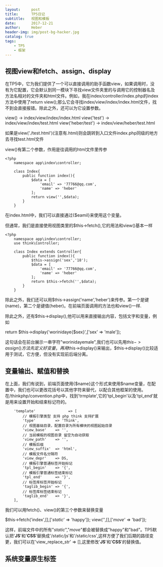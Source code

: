 ```yaml
---
layout:     post
title:      TP5日记
subtitle:   视图和模板
date:       2017-12-21
author:     Heber
header-img: img/post-bg-hacker.jpg
catalog: true
tags:
    - TP5
    - 框架
---
```


## 视图view和fetch、assign、display

在TP5中，它为我们提供了一个可以直接调用的助手函数view，如果调用时，没有为它配置，它会默认到同一模块下寻找view文件夹里的与调用它的控制器名及方法名相对的文件夹和html文件。例如，我在index/controller/index.php的index方法中使用了return view();那么它会寻找index/view/index/index.html文件，找不到会直接报错。除此之外，还可以为它设置参数。

view() -> index/view/index/index.html
view('test') -> index/view/index/test.html
view('heber/test') -> index/view/heber/test.html

如果是view('./test.html')(注意有.html)则会跳转到入口文件index.php同级的地方去寻找test.html文件

view()有第二个参数，作用是往调用的html文件里传参
```objc
<?php
    namespace app\index\controller;

    class Index{
        public function index(){
            $data = [
                'email' => '77766@qq.com',
                'name' => 'heber'
            ];
            return view('',$data);
        }
    }

```
在index.html中，我们可以直接通过{$eamil}来使用这个变量。

但通常，我们是直接使用视图类里的$this->fetch(),它的用法和view()基本一样
```objc
<?php
    namespace app\index\controller;
    use think\Controller;

    class Index extends Controller{
        public function index(){
        	$this->assign('sex','18');
            $data = [
                'email' => '77766@qq.com',
                'name' => 'heber'
            ];
            return $this->fetch('',$data);
        }
    }

```
除此之外，我们还可以用$this->assign('name','heber')来传参。第一个是键(name)，第二个是键值(heber)。在前端页面调用的方法也和view()一样.

除此之外，还有$this->display(),他可以用来直接输出内容，包括文字和变量，例如

 return $this->display('worinidaye{$sex}',['sex' => 'male']);

 这句话会在前台展示一串字符"worinidayemale",我们也可以先用$this->assign()方法先定义好变量，再用$this->display()来输出，$this->display()比较适用于测试，它方便，但没有实现前后端分离。

## 变量输出、赋值和替换

在上面，我们有说到，前端页面使用{$name}这个形式来使用$name变量，在配置中，我们也可以更改花括号以其他字符来替代，以配合其他框架的使用。在/thinkphp/convention.php中，找到'trmplate',它的'tpl_begin'以及'tpl_end'就是用来设置开始和结束标记符的。

```objc
    'template'               => [
        // 模板引擎类型 支持 php think 支持扩展
        'type'         => 'Think',
        // 视图基础目录，配置目录为所有模块的视图起始目录
        'view_base'    => '',
        // 当前模板的视图目录 留空为自动获取
        'view_path'    => '',
        // 模板后缀
        'view_suffix'  => 'html',
        // 模板文件名分隔符
        'view_depr'    => DS,
        // 模板引擎普通标签开始标记
        'tpl_begin'    => '{',
        // 模板引擎普通标签结束标记
        'tpl_end'      => '}',
        // 标签库标签开始标记
        'taglib_begin' => '{',
        // 标签库标签结束标记
        'taglib_end'   => '}',
    ],
```

我们可以用fetch()、view()的第三个参数来替换变量

$this->fetch('index',[],['_static_' => 'happy']);
view('',[],['_move_' => 'bad']);

这样，前端文件中的所有"_static_","_move_"都会被替换成"happy"和"bad"。TP5默认把'__JS__'和'__CSS__'替换成'/static/js'和'/static/css',这样方便了我们后期的路径变更，我们可以在'view_replace_str'       => [],这里修改'__JS__'和'__CSS__'的替换值。

## 系统变量原生标签

